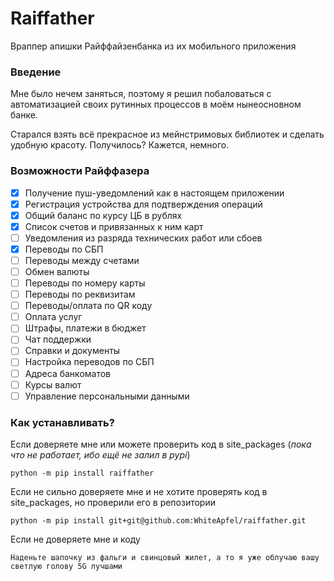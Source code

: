 # Raiffather
Враппер апишки Райффайзенбанка из их мобильного приложения

### Введение

Мне было нечем заняться, поэтому я решил побаловаться с автоматизацией своих 
рутинных процессов в моём нынеосновном банке. 

Старался взять всё прекрасное из мейнстримовых библиотек и сделать удобную красоту.
Получилось? Кажется, немного.

### Возможности Райффазера

- [x] Получение пуш-уведомлений как в настоящем приложении
- [x] Регистрация устройства для подтверждения операций
- [x] Общий баланс по курсу ЦБ в рублях
- [x] Список счетов и привязанных к ним карт
- [ ] Уведомления из разряда технических работ или сбоев
- [x] Переводы по СБП
- [ ] Переводы между счетами
- [ ] Обмен валюты
- [ ] Переводы по номеру карты
- [ ] Переводы по реквизитам
- [ ] Переводы/оплата по QR коду
- [ ] Оплата услуг
- [ ] Штрафы, платежи в бюджет
- [ ] Чат поддержки
- [ ] Справки и документы
- [ ] Настройка переводов по СБП
- [ ] Адреса банкоматов
- [ ] Курсы валют
- [ ] Управление персональными данными

### Как устанавливать?

Если доверяете мне или можете проверить код в site_packages 
(*пока что не работает, ибо ещё не залил в pypi*)

```shell
python -m pip install raiffather
```

Если не сильно доверяете мне и не хотите проверять код в site_packages, 
но проверили его в репозитории

```shell
python -m pip install git+git@github.com:WhiteApfel/raiffather.git
```

Если не доверяете мне и коду

```
Наденьте шапочку из фальги и свинцовый жилет, а то я уже облучаю вашу светлую голову 5G лучшами
```